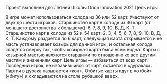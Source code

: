 Проект выполнен для Летней Школы Orion Innovation 2021
Цель игры

В игре может использоваться колода из  36 или 52  карт. Участвуют от двух до шести игроков. Старшинство карт в колоде из 36 карт (от меньшего достоинства к большему): 6, 7, 8, 9, 10, В, Д, К, Т. Старшинство карт в колоде из 52 и 54 карт: 2, 3, 4, 5, 6, 7, 8, 9, 10, В, Д, К, Т.  Каждому раздаётся по 6 карт, следующая карта открывается и её масть устанавливает козырь для данной игры, и остальная колода кладётся сверху так, чтобы козырная карта была всем видна. Карты с козырной мастью являются старшими по отношению ко все другим мастям и значениям карт. Цель игры — избавиться от всех карт. Последний игрок, не избавившийся от карт, остаётся в «дураках». Партия в дурака называется «кон». Отбитые карты идут в «отбой» («биту») и складываются на столе рубашкой вверх.
